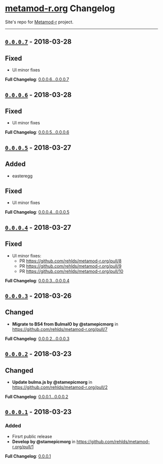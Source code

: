 # [metamod-r.org](https://github.com/rehlds/metamod-r.org) Changelog

Site's repo for [Metamod-r](https://github.com/rehlds/metamod-r) project.

---

## [`0.0.0.7`](https://github.com/rehlds/metamod-r.org/releases/tag/0.0.0.7) - 2018-03-28

## Fixed
- UI minor fixes

**Full Changelog**: [0.0.0.6...0.0.0.7](https://github.com/rehlds/metamod-r.org/compare/0.0.0.6...0.0.0.7)

## [`0.0.0.6`](https://github.com/rehlds/metamod-r.org/releases/tag/0.0.0.6) - 2018-03-28

## Fixed
- UI minor fixes

**Full Changelog**: [0.0.0.5...0.0.0.6](https://github.com/rehlds/metamod-r.org/compare/0.0.0.5...0.0.0.6)

## [`0.0.0.5`](https://github.com/rehlds/metamod-r.org/releases/tag/0.0.0.5) - 2018-03-27

## Added
- easteregg

## Fixed
- UI minor fixes

**Full Changelog**: [0.0.0.4...0.0.0.5](https://github.com/rehlds/metamod-r.org/compare/0.0.0.4...0.0.0.5)

## [`0.0.0.4`](https://github.com/rehlds/metamod-r.org/releases/tag/0.0.0.4) - 2018-03-27

## Fixed
- UI minor fixes:
  - PR https://github.com/rehlds/metamod-r.org/pull/8
  - PR https://github.com/rehlds/metamod-r.org/pull/9
  - PR https://github.com/rehlds/metamod-r.org/pull/10

**Full Changelog**: [0.0.0.3...0.0.0.4](https://github.com/rehlds/metamod-r.org/compare/0.0.0.3...0.0.0.4)

## [`0.0.0.3`](https://github.com/rehlds/metamod-r.org/releases/tag/0.0.0.3) - 2018-03-26

## Changed
- **Migrate to BS4 from BulmaIO by @stamepicmorg** in https://github.com/rehlds/metamod-r.org/pull/7

**Full Changelog**: [0.0.0.2...0.0.0.3](https://github.com/rehlds/metamod-r.org/compare/0.0.0.2...0.0.0.3)

## [`0.0.0.2`](https://github.com/rehlds/metamod-r.org/releases/tag/0.0.0.2) - 2018-03-23

## Changed
- **Update bulma.js by @stamepicmorg** in https://github.com/rehlds/metamod-r.org/pull/2

**Full Changelog**: [0.0.0.1...0.0.0.2](https://github.com/rehlds/metamod-r.org/compare/0.0.0.1...0.0.0.2)

## [`0.0.0.1`](https://github.com/rehlds/metamod-r.org/releases/tag/0.0.0.1) - 2018-03-23

### Added
- Firsrt public release
- **Develop by @stamepicmorg** in https://github.com/rehlds/metamod-r.org/pull/1

**Full Changelog**: [0.0.0.1](https://github.com/rehlds/metamod-r.org/commits/0.0.0.1)
